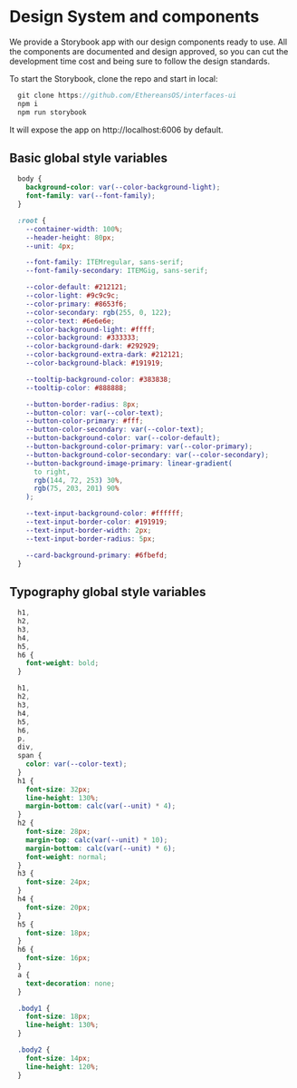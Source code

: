 # Design System and components

We provide a Storybook app with our design components ready to use. All the components are documented and design approved, so you can cut the development time cost and being sure to follow the design standards.

To start the Storybook, clone the repo and start in local:

```js
  git clone https://github.com/EthereansOS/interfaces-ui
  npm i
  npm run storybook
```

It will expose the app on http://localhost:6006 by default.

## Basic global style variables

```css
  body {
    background-color: var(--color-background-light);
    font-family: var(--font-family);
  }

  :root {
    --container-width: 100%;
    --header-height: 80px;
    --unit: 4px;

    --font-family: ITEMregular, sans-serif;
    --font-family-secondary: ITEMGig, sans-serif;

    --color-default: #212121;
    --color-light: #9c9c9c;
    --color-primary: #8653f6;
    --color-secondary: rgb(255, 0, 122);
    --color-text: #6e6e6e;
    --color-background-light: #ffff;
    --color-background: #333333;
    --color-background-dark: #292929;
    --color-background-extra-dark: #212121;
    --color-background-black: #191919;

    --tooltip-background-color: #383838;
    --tooltip-color: #888888;

    --button-border-radius: 8px;
    --button-color: var(--color-text);
    --button-color-primary: #fff;
    --button-color-secondary: var(--color-text);
    --button-background-color: var(--color-default);
    --button-background-color-primary: var(--color-primary);
    --button-background-color-secondary: var(--color-secondary);
    --button-background-image-primary: linear-gradient(
      to right,
      rgb(144, 72, 253) 30%,
      rgb(75, 203, 201) 90%
    );

    --text-input-background-color: #ffffff;
    --text-input-border-color: #191919;
    --text-input-border-width: 2px;
    --text-input-border-radius: 5px;

    --card-background-primary: #6fbefd;
  }
```

## Typography global style variables

```css
  h1,
  h2,
  h3,
  h4,
  h5,
  h6 {
    font-weight: bold;
  }

  h1,
  h2,
  h3,
  h4,
  h5,
  h6,
  p,
  div,
  span {
    color: var(--color-text);
  }
  h1 {
    font-size: 32px;
    line-height: 130%;
    margin-bottom: calc(var(--unit) * 4);
  }
  h2 {
    font-size: 28px;
    margin-top: calc(var(--unit) * 10);
    margin-bottom: calc(var(--unit) * 6);
    font-weight: normal;
  }
  h3 {
    font-size: 24px;
  }
  h4 {
    font-size: 20px;
  }
  h5 {
    font-size: 18px;
  }
  h6 {
    font-size: 16px;
  }
  a {
    text-decoration: none;
  }

  .body1 {
    font-size: 18px;
    line-height: 130%;
  }

  .body2 {
    font-size: 14px;
    line-height: 120%;
  }
```
